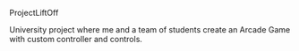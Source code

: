 ProjectLiftOff

University project where me and a team of students create an Arcade Game with custom controller and controls. 
